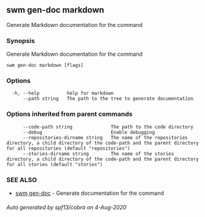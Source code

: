 ## swm gen-doc markdown

Generate Markdown documentation for the command

### Synopsis

Generate Markdown documentation for the command

```
swm gen-doc markdown [flags]
```

### Options

```
  -h, --help          help for markdown
      --path string   The path to the tree to generate documentation
```

### Options inherited from parent commands

```
      --code-path string              The path to the code directory
      --debug                         Enable debugging
      --repositories-dirname string   The name of the repositories directory, a child directory of the code-path and the parent directory for all repositories (default "repositories")
      --stories-dirname string        The name of the stories directory, a child directory of the code-path and the parent directory for all stories (default "stories")
```

### SEE ALSO

* [swm gen-doc](swm_gen-doc.md)	 - Generate documentation for the command

###### Auto generated by spf13/cobra on 4-Aug-2020
